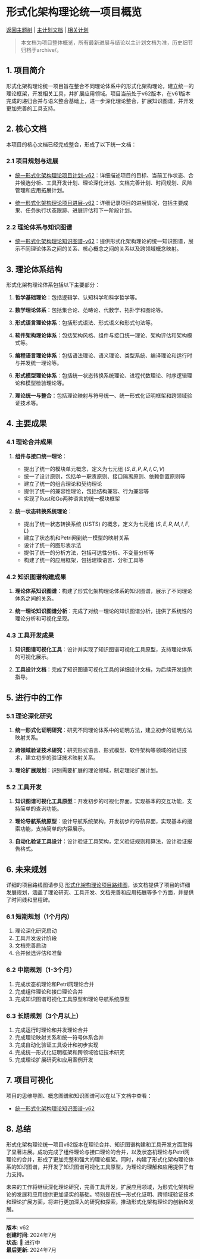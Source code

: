 # 形式化架构理论统一项目概览

[返回主题树](00-主题树与内容索引.md) | [主计划文档](00-形式化架构理论统一计划.md) | [相关计划](递归合并计划.md)

> 本文档为项目整体概览，所有最新进展与结论以主计划文档为准，历史细节归档于archive/。

## 1. 项目简介

形式化架构理论统一项目旨在整合不同理论体系中的形式化架构理论，建立统一的理论框架，开发相关工具，并扩展应用领域。项目当前处于v62版本，在v61版本完成的递归合并与语义整合基础上，进一步深化理论整合，扩展知识图谱，并开发更加完善的工具支持。

## 2. 核心文档

本项目的核心文档已经完成整合，形成了以下统一文档：

### 2.1 项目规划与进展

- [统一形式化架构理论项目计划-v62](统一形式化架构理论项目计划-v62.md)：详细描述项目的目标、当前工作状态、合并候选分析、工具开发计划、理论深化计划、文档完善计划、时间规划、风险管理和应用拓展计划。

- [统一形式化架构理论项目进展-v62](统一形式化架构理论项目进展-v62.md)：详细记录项目的进展情况，包括主要成果、任务执行状态跟踪、进展评估和下一阶段计划。

### 2.2 理论体系与知识图谱

- [统一形式化架构理论知识图谱-v62](统一形式化架构理论知识图谱-v62.md)：提供形式化架构理论的统一知识图谱，展示不同理论体系之间的关系、核心概念之间的关系以及跨领域概念映射。

## 3. 理论体系结构

形式化架构理论体系包括以下主要部分：

1. **哲学基础理论**：包括逻辑学、认知科学和科学哲学等。

2. **数学理论体系**：包括集合论、范畴论、代数学、拓扑学和图论等。

3. **形式语言理论体系**：包括形式语法、形式语义和形式句法等。

4. **软件架构理论体系**：包括架构风格、组件与接口统一理论、架构评估和架构模式等。

5. **编程语言理论体系**：包括语法理论、语义理论、类型系统、编译理论和运行时与并发统一理论等。

6. **形式模型理论体系**：包括统一状态转换系统理论、进程代数理论、时序逻辑理论和模型检验理论等。

7. **理论统一与整合**：包括理论映射与符号统一、统一形式化证明框架和跨领域验证技术等。

## 4. 主要成果

### 4.1 理论合并成果

1. **组件与接口统一理论**：
   - 提出了统一的模块单元概念，定义为七元组 $(S, B, P, R, I, C, V)$
   - 统一了设计原则，包括单一职责原则、接口隔离原则、依赖倒置原则等
   - 建立了统一的组合理论和契约理论
   - 提供了统一的兼容性理论，包括结构兼容、行为兼容等
   - 实现了Rust和Go两种语言的统一模块框架

2. **统一状态转换系统理论**：
   - 提出了统一状态转换系统 (USTS) 的概念，定义为七元组 $(S, E, R, M, I, F, L)$
   - 建立了状态机和Petri网到统一模型的映射关系
   - 设计了统一的图形表示法
   - 提供了统一的分析方法，包括可达性分析、不变量分析等
   - 构建了统一的应用框架，包括建模语言、分析工具等

### 4.2 知识图谱构建成果

1. **理论体系知识图谱**：构建了形式化架构理论体系的知识图谱，展示了不同理论体系之间的关系。

2. **统一理论知识图谱分析**：完成了对统一理论的知识图谱分析，提供了系统性的理论分析和可视化呈现。

### 4.3 工具开发成果

1. **知识图谱可视化工具**：设计并实现了知识图谱可视化工具原型，支持理论体系的可视化展示。

2. **工具设计文档**：完成了知识图谱可视化工具的详细设计文档，为后续开发提供指导。

## 5. 进行中的工作

### 5.1 理论深化研究

1. **统一形式化证明研究**：研究不同理论体系中的证明方法，建立初步的证明方法映射关系。

2. **跨领域验证技术研究**：研究形式语言、形式模型、软件架构等领域的验证技术，建立初步的验证技术映射关系。

3. **理论扩展规划**：识别需要扩展的理论领域，制定理论扩展计划。

### 5.2 工具开发

1. **知识图谱可视化工具原型**：开发初步的可视化界面，实现基本的交互功能，支持简单的查询功能。

2. **理论导航系统原型**：设计导航系统架构，开发初步的导航界面，实现基本的搜索功能，支持简单的内容展示。

3. **自动化验证工具设计**：设计验证工具架构，定义验证规则和算法，设计验证报告格式。

## 6. 未来规划

详细的项目路线图请参见 [形式化架构理论项目路线图](形式化架构理论项目路线图.md)，该文档提供了项目的详细发展规划，涵盖了理论研究、工具开发、文档完善和应用拓展等多个方面，并提供了时间线和里程碑。

### 6.1 短期规划（1个月内）

1. 理论深化研究启动
2. 工具开发设计阶段
3. 文档完善启动
4. 合并候选评估和准备

### 6.2 中期规划（1-3个月）

1. 完成状态机理论和Petri网理论合并
2. 完成组件理论和接口理论合并
3. 完成知识图谱可视化工具原型和理论导航系统原型

### 6.3 长期规划（3个月以上）

1. 完成运行时理论和并发理论合并
2. 完成理论映射关系和统一符号体系合并
3. 完成自动化验证工具设计和初步实现
4. 完成统一形式化证明框架和跨领域验证技术研究
5. 完成理论扩展研究和应用案例开发

## 7. 项目可视化

项目的思维导图、概念图谱和知识图谱可以在以下文档中查看：

- [统一形式化架构理论知识图谱-v62](统一形式化架构理论知识图谱-v62.md)

## 8. 总结

形式化架构理论统一项目v62版本在理论合并、知识图谱构建和工具开发方面取得了显著进展。成功完成了组件理论与接口理论的合并，以及状态机理论与Petri网理论的合并，形成了更加完整和强大的理论框架。同时，构建了形式化架构理论体系的知识图谱，并开发了知识图谱可视化工具原型，为理论的理解和应用提供了有力支持。

未来的工作将继续深化理论研究，完善工具开发，扩展应用领域，为形式化架构理论的发展和应用提供更加坚实的基础。特别是在统一形式化证明、跨领域验证技术和理论扩展方面，将进行更加深入的研究和探索，推动形式化架构理论的创新和发展。

---

**版本**: v62  
**创建时间**: 2024年7月  
**状态**: 🔄 进行中  
**最后更新**: 2024年7月
